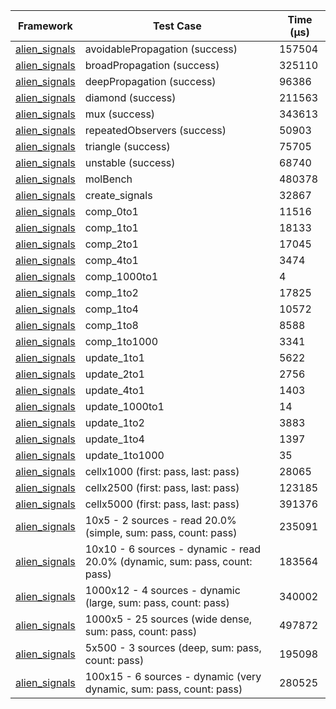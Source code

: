 | Framework | Test Case | Time (μs) |
| --- | --- | --- |
| [alien_signals](https://github.com/medz/alien-signals-dart) | avoidablePropagation (success) | 157504 |
| [alien_signals](https://github.com/medz/alien-signals-dart) | broadPropagation (success) | 325110 |
| [alien_signals](https://github.com/medz/alien-signals-dart) | deepPropagation (success) | 96386 |
| [alien_signals](https://github.com/medz/alien-signals-dart) | diamond (success) | 211563 |
| [alien_signals](https://github.com/medz/alien-signals-dart) | mux (success) | 343613 |
| [alien_signals](https://github.com/medz/alien-signals-dart) | repeatedObservers (success) | 50903 |
| [alien_signals](https://github.com/medz/alien-signals-dart) | triangle (success) | 75705 |
| [alien_signals](https://github.com/medz/alien-signals-dart) | unstable (success) | 68740 |
| [alien_signals](https://github.com/medz/alien-signals-dart) | molBench | 480378 |
| [alien_signals](https://github.com/medz/alien-signals-dart) | create_signals | 32867 |
| [alien_signals](https://github.com/medz/alien-signals-dart) | comp_0to1 | 11516 |
| [alien_signals](https://github.com/medz/alien-signals-dart) | comp_1to1 | 18133 |
| [alien_signals](https://github.com/medz/alien-signals-dart) | comp_2to1 | 17045 |
| [alien_signals](https://github.com/medz/alien-signals-dart) | comp_4to1 | 3474 |
| [alien_signals](https://github.com/medz/alien-signals-dart) | comp_1000to1 | 4 |
| [alien_signals](https://github.com/medz/alien-signals-dart) | comp_1to2 | 17825 |
| [alien_signals](https://github.com/medz/alien-signals-dart) | comp_1to4 | 10572 |
| [alien_signals](https://github.com/medz/alien-signals-dart) | comp_1to8 | 8588 |
| [alien_signals](https://github.com/medz/alien-signals-dart) | comp_1to1000 | 3341 |
| [alien_signals](https://github.com/medz/alien-signals-dart) | update_1to1 | 5622 |
| [alien_signals](https://github.com/medz/alien-signals-dart) | update_2to1 | 2756 |
| [alien_signals](https://github.com/medz/alien-signals-dart) | update_4to1 | 1403 |
| [alien_signals](https://github.com/medz/alien-signals-dart) | update_1000to1 | 14 |
| [alien_signals](https://github.com/medz/alien-signals-dart) | update_1to2 | 3883 |
| [alien_signals](https://github.com/medz/alien-signals-dart) | update_1to4 | 1397 |
| [alien_signals](https://github.com/medz/alien-signals-dart) | update_1to1000 | 35 |
| [alien_signals](https://github.com/medz/alien-signals-dart) | cellx1000 (first: pass, last: pass) | 28065 |
| [alien_signals](https://github.com/medz/alien-signals-dart) | cellx2500 (first: pass, last: pass) | 123185 |
| [alien_signals](https://github.com/medz/alien-signals-dart) | cellx5000 (first: pass, last: pass) | 391376 |
| [alien_signals](https://github.com/medz/alien-signals-dart) | 10x5 - 2 sources - read 20.0% (simple, sum: pass, count: pass) | 235091 |
| [alien_signals](https://github.com/medz/alien-signals-dart) | 10x10 - 6 sources - dynamic - read 20.0% (dynamic, sum: pass, count: pass) | 183564 |
| [alien_signals](https://github.com/medz/alien-signals-dart) | 1000x12 - 4 sources - dynamic (large, sum: pass, count: pass) | 340002 |
| [alien_signals](https://github.com/medz/alien-signals-dart) | 1000x5 - 25 sources (wide dense, sum: pass, count: pass) | 497872 |
| [alien_signals](https://github.com/medz/alien-signals-dart) | 5x500 - 3 sources (deep, sum: pass, count: pass) | 195098 |
| [alien_signals](https://github.com/medz/alien-signals-dart) | 100x15 - 6 sources - dynamic (very dynamic, sum: pass, count: pass) | 280525 |
